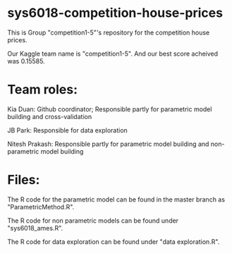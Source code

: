 # sys6018-competition-house-prices
This is Group "competition1-5"'s repository for the competition house prices.

Our Kaggle team name is "competition1-5". And our best score acheived was 0.15585.

# Team roles:
Kia Duan: Github coordinator; Responsible partly for parametric model building and cross-validation

JB Park: Responsible for data exploration

Nitesh Prakash: Responsible partly for parametric model building and non-parametric model building

# Files:
The R code for the parametric model can be found in the master branch as "ParametricMethod.R".

The R code for non parametric models can be found under "sys6018_ames.R".

The R code for data exploration can be found under "data exploration.R".
